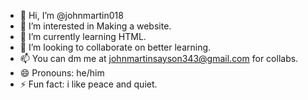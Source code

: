 - 👋 Hi, I’m @johnmartin018
- 👀 I’m interested in Making a website.
- 🌱 I’m currently learning HTML.
- 💞️ I’m looking to collaborate on better learning.
- 📫 You can dm me at johnmartinsayson343@gmail.com for collabs.
- 😄 Pronouns: he/him
- ⚡ Fun fact: i like peace and quiet.

<!---
johnmartin018/johnmartin018 is a ✨ special ✨ repository because its `README.md` (this file) appears on your GitHub profile.
You can click the Preview link to take a look at your changes.
--->
